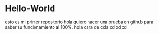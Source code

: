 # Hello-World
esto es mi primer repositorio
hola quiero hacer una prueba en github para saber su funcionamiento al 100%.
hola cara de cola
xd
xd
xd
